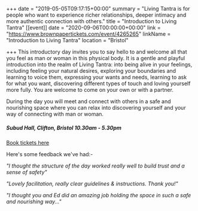 +++
date = "2019-05-05T09:17:15+00:00"
summary = "Living Tantra is for people who want to experience richer relationships, deeper intimacy and more authentic connection with others."
title = "Introduction to Living Tantra"
[[event]]
date = "2020-09-06T00:00:00+00:00"
link = "https://www.brownpapertickets.com/event/4265265"
linkName = "Introduction to Living Tantra"
location = "Bristol"

+++
This introductory day invites you to say hello to and welcome all that you feel as man or woman in this physical body. It is a gentle and playful introduction into the realm of Living Tantra: into being alive in your feelings, including feeling your natural desires, exploring your boundaries and learning to voice them, expressing your wants and needs, learning to ask for what you want, discovering different types of touch and loving yourself more fully. You are welcome to come on your own or with a partner.

During the day you will meet and connect with others in a safe and nourishing space where you can relax into discovering yourself and your way of connecting with man or woman.

##### Subud Hall, Clifton, Bristol  10.30am - 5.30pm

[Book tickets here](https://www.brownpapertickets.com/event/4265265)

Here's some feedback we've had:-

_"I thought the structure of the day worked really well to build trust and a sense of safety"_

_"Lovely facilitation, really clear guidelines & instructions. Thank you!"_

_"I thought you and Ed did an amazing job holding the space in such a safe and nourishing way..."_ 